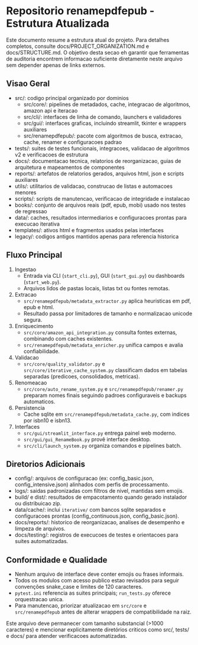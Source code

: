 Repositorio renamepdfepub - Estrutura Atualizada
================================================

Este documento resume a estrutura atual do projeto. Para detalhes completos, consulte docs/PROJECT_ORGANIZATION.md e docs/STRUCTURE.md. O objetivo desta secao eh garantir que ferramentas de auditoria encontrem informacao suficiente diretamente neste arquivo sem depender apenas de links externos.

Visao Geral
-----------

- src/: codigo principal organizado por dominios
  - src/core/: pipelines de metadados, cache, integracao de algoritmos, amazon api e iteracao
  - src/cli/: interfaces de linha de comando, launchers e validadores
  - src/gui/: interfaces graficas, incluindo streamlit, tkinter e wrappers auxiliares
  - src/renamepdfepub/: pacote com algoritmos de busca, extracao, cache, renamer e configuracoes padrao
- tests/: suites de testes funcionais, integracoes, validacao de algoritmos v2 e verificacoes de estrutura
- docs/: documentacao tecnica, relatorios de reorganizacao, guias de arquitetura e mapeamentos de componentes
- reports/: artefatos de relatorios gerados, arquivos html, json e scripts auxiliares
- utils/: utilitarios de validacao, construcao de listas e automacoes menores
- scripts/: scripts de manutencao, verificacao de integridade e instalacao
- books/: conjunto de arquivos reais (pdf, epub, mobi) usado nos testes de regressao
- data/: caches, resultados intermediarios e configuracoes prontas para execucao iterativa
- templates/: ativos html e fragmentos usados pelas interfaces
- legacy/: codigos antigos mantidos apenas para referencia historica

Fluxo Principal
---------------

1. Ingestao
   - Entrada via CLI (`start_cli.py`), GUI (`start_gui.py`) ou dashboards (`start_web.py`).
   - Arquivos lidos de pastas locais, listas txt ou fontes remotas.
2. Extracao
   - `src/renamepdfepub/metadata_extractor.py` aplica heuristicas em pdf, epub e html.
   - Resultado passa por limitadores de tamanho e normalizacao unicode segura.
3. Enriquecimento
   - `src/core/amazon_api_integration.py` consulta fontes externas, combinando com caches existentes.
   - `src/renamepdfepub/metadata_enricher.py` unifica campos e avalia confiabilidade.
4. Validacao
   - `src/core/quality_validator.py` e `src/core/iterative_cache_system.py` classificam dados em tabelas separadas (predicoes, consolidados, metricas).
5. Renomeacao
   - `src/core/auto_rename_system.py` e `src/renamepdfepub/renamer.py` preparam nomes finais seguindo padroes configuraveis e backups automaticos.
6. Persistencia
   - Cache sqlite em `src/renamepdfepub/metadata_cache.py`, com indices por isbn10 e isbn13.
7. Interfaces
   - `src/gui/streamlit_interface.py` entrega painel web moderno.
   - `src/gui/gui_RenameBook.py` provê interface desktop.
   - `src/cli/launch_system.py` organiza comandos e pipelines batch.

Diretorios Adicionais
---------------------

- config/: arquivos de configuracao (ex: config_basic.json, config_intensive.json) alinhados com perfis de processamento.
- logs/: saidas padronizadas com filtros de nivel, mantidas sem emojis.
- build/ e dist/: resultados de empacotamento quando gerado instalador ou distribuicao zip.
- data/cache/: inclui `iterative/` com bancos sqlite separados e configuracoes prontas (config_continuous.json, config_basic.json).
- docs/reports/: historico de reorganizacao, analises de desempenho e limpeza de arquivos.
- docs/testing/: registros de execucoes de testes e orientacoes para suites automatizadas.

Conformidade e Qualidade
------------------------

- Nenhum arquivo de interface deve conter emojis ou frases informais.
- Todos os modulos com acesso publico estao revisados para seguir convenções snake_case e limites de 120 caracteres.
- `pytest.ini` referencia as suites principais; `run_tests.py` oferece orquestracao unica.
- Para manutencao, priorizar atualizacao em `src/core` e `src/renamepdfepub` antes de alterar wrappers de compatibilidade na raiz.

Este arquivo deve permanecer com tamanho substancial (>1000 caracteres) e mencionar explicitamente diretórios criticos como src/, tests/ e docs/ para atender verificacoes automatizadas.
